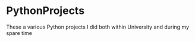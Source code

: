# PythonProjects
These a various Python projects I did both within University and during my spare time
